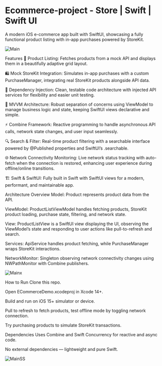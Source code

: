 # Ecommerce-project - Store | Swift | Swift UI
A modern iOS e-commerce app built with SwiftUI, showcasing a fully functional product listing with in-app purchases powered by StoreKit.


![Main](https://github.com/user-attachments/assets/2247e7b4-7a26-46ce-9b90-b3924bd7b4bf)

Features
🛒 Product Listing: Fetches products from a mock API and displays them in a beautifully adaptive grid layout.

🛍️ Mock StoreKit Integration: Simulates in-app purchases with a custom PurchaseManager, integrating real StoreKit products alongside API data.

🧩 Dependency Injection: Clean, testable code architecture with injected API services for flexibility and easier unit testing.

📱 MVVM Architecture: Robust separation of concerns using ViewModel to manage business logic and state, keeping SwiftUI views declarative and simple.

⚡ Combine Framework: Reactive programming to handle asynchronous API calls, network state changes, and user input seamlessly.

🔍 Search & Filter: Real-time product filtering with a searchable interface powered by @Published properties and SwiftUI’s .searchable.

🌐 Network Connectivity Monitoring: Live network status tracking with auto-fetch when the connection is restored, enhancing user experience during offline/online transitions.

🏗️ Swift & SwiftUI: Fully built in Swift with SwiftUI views for a modern, performant, and maintainable app.


Architecture Overview
Model: Product represents product data from the API.

ViewModel: ProductListViewModel handles fetching products, StoreKit product loading, purchase state, filtering, and network state.

View: ProductListView is a SwiftUI view displaying the UI, observing the ViewModel’s state and responding to user actions like pull-to-refresh and search.

Services: ApiService handles product fetching, while PurchaseManager wraps StoreKit interactions.

NetworkMonitor: Singleton observing network connectivity changes using NWPathMonitor with Combine publishers.


![Mainx](https://github.com/user-attachments/assets/3b09a557-3bec-4c92-9f0f-f72be0466ef5)


How to Run
Clone this repo.

Open ECommerceDemo.xcodeproj in Xcode 14+.

Build and run on iOS 15+ simulator or device.

Pull to refresh to fetch products, test offline mode by toggling network connection.

Try purchasing products to simulate StoreKit transactions.


Dependencies
Uses Combine and Swift Concurrency for reactive and async code.

No external dependencies — lightweight and pure Swift.


![MainSS](https://github.com/user-attachments/assets/c50310a5-9bdb-4b66-9879-77ca0241e582)

